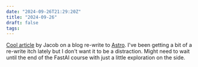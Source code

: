 ```yaml
---
date: "2024-09-26T21:29:20Z"
title: "2024-09-26"
draft: false
tags:
---
```


[Cool article](https://jwn.gr/posts/migrating-from-gatsby-to-astro/) by Jacob on a blog re-write to [Astro](https://astro.build/).
I've been getting a bit of a re-write itch lately but I don't want it to be a distraction.
Might need to wait until the end of the FastAI course with just a little exploration on the side.
